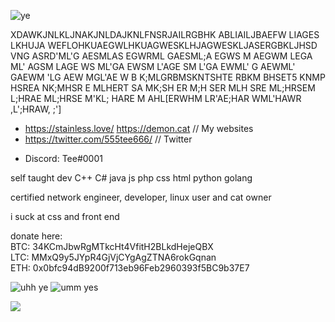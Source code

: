 ![ye](https://media.tenor.com/O72YDGMTGVUAAAAM/cat-breakdancing.gif)

  XDAWKJNLKLJNAKJNLDAJKNLFNSRJAILRGBHK ABLIAILJBAEFW LIAGES LKHUJA WEFLOHKUAEGWLHKUAGWESKLHJAGWESKLJASERGBKLJHSD VNG
  ASRD'ML'G AESMLAS EGWRML GAESML;A EGWS
  M AEGWM
  LEGA 
  ML' AGSM
  LAGE WS
  ML'GA EWSM
  L'AGE SM
  L'GA EWML'
  G AEWML'
   GAEWM
   'LG AEW
   MGL'AE W B
   K;MLGRBMSKNTSHTE RBKM BHSET5
   KNMP HSREA
   NK;MHSR E
   MLHERT SA
   MK;SH ER
   M;H SER
   MLH SRE
   ML;HRSEM
   L;HRAE
   ML;HRSE M'KL;
   HARE M
   AHL[ERWHM
   LR'AE;HAR
   WML'HAWR
   ,L';HRAW,
   ;']

- https://stainless.love/ https://demon.cat // My websites
- https://twitter.com/555tee666/ // Twitter

<!-- - https://osu.ppy.sh/users/Tee // osu! -->
- Discord: Tee#0001

self taught dev
C++ C# java js php css html python golang

certified network engineer, developer, linux user and cat owner

i suck at css and front end

donate here:\
BTC: 34KCmJbwRgMTkcHt4VfitH2BLkdHejeQBX \
LTC: MMxQ9y5JYpR4GjVjCYgAgZTNA6rokGqnan \
ETH: 0x0bfc94dB9200f713eb96Feb2960393f5BC9b37E7 

![uhh ye](https://github-readme-stats-git-master-tees-projects-655a57a6.vercel.app/api/top-langs/?username=teeteeteeteetee&layout=compact&theme=material-palenight&exclude_repo=KatalogSkol)
![umm yes](https://github-readme-stats-git-master-tees-projects-655a57a6.vercel.app/api?username=teeteeteeteetee&show_icons=true&theme=material-palenight)

![](https://media1.tenor.com/images/0995fa2dec22e7d46b0fc8ba0201b6d6/tenor.gif)
